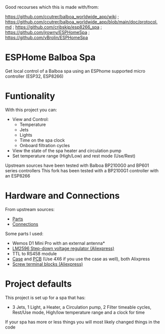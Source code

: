 Good recourses which this is made with/from:

https://github.com/ccutrer/balboa_worldwide_app/wiki ; https://github.com/ccutrer/balboa_worldwide_app/blob/main/doc/protocol.md ; https://github.com/cribskip/esp8266_spa ; https://github.com/jrowny/ESPHomeSpa ; https://github.com/vBrolin/ESPHomeSpa

# ESPHome Balboa Spa

Get local control of a Balboa spa using an ESPhome supported micro controller (ESP32, ESP8266)

# Funtionality

With this project you can:

- View and Control:
  - Temperature
  - Jets
  - Lights
  - Time on the spa clock
  - Onboard filtration cycles
- View the state of the spa heater and circulation pump
- Set temperature range (High/Low) and rest mode (Use/Rest)

Upstream sources have been tested with Balboa BP2100G0 and BP601 series controllers
This fork has been tested with a BP2100G1 controller with an ESP8266

# Hardware and Connections

From upstream sources:

- [Parts](https://github.com/cribskip/esp8266_spa#parts)
- [Connections](https://github.com/cribskip/esp8266_spa#hardware-connections)

Some parts I used:

- Wemos D1 Mini Pro with an external antenna*
- [LM2596 Step-down voltage regulator (Aliexpress)](https://www.aliexpress.com/item/32653212622.html)
- TTL to RS458 module
- [Case](https://www.aliexpress.com/item/1005005341333614.html) and [PCB](https://www.aliexpress.com/item/1005003384353640.html) (Use 4X6 if you use the case as well), both Alixpress
- [Screw terminal blocks (Aliexpress)](https://www.aliexpress.com/item/32868515933.html)

# Project defaults

This project is set up for a spa that has:

- 3 Jets, 1 Light, a Heater, a Circulation pump, 2 Filter timeable cycles, Rest/Use mode, High/low temperature range and a clock for time

If your spa has more or less things you will most likely changed things in the code

